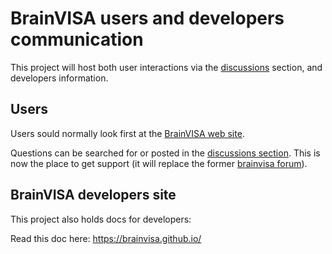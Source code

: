 # BrainVISA users and developers communication

This project will host both user interactions via the [discussions](https://github.com/brainvisa/brainvisa.github.io/discussions) section,
and developers information.

## Users

Users sould normally look first at the [BrainVISA web site](http://brainvisa.info).

Questions can be searched for or posted in the [discussions section](https://github.com/brainvisa/brainvisa.github.io/discussions). This is now the place to get support (it will replace the former [brainvisa forum](http://brainvisa.info/forum)).

## BrainVISA developers site

This project also holds docs for developers:

Read this doc here: https://brainvisa.github.io/

